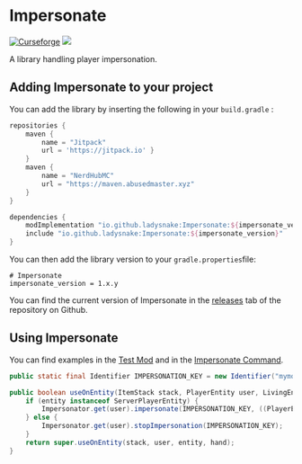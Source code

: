 # Impersonate

[![Curseforge](https://curse.nikky.moe/api/img/359522?logo)](https://www.curseforge.com/projects/359522) [![](https://jitpack.io/v/Ladysnake/Impersonate.svg)](https://jitpack.io/#Ladysnake/Impersonate)

A library handling player impersonation.

## Adding Impersonate to your project

You can add the library by inserting the following in your `build.gradle` :

```gradle
repositories {
	maven { 
        name = "Jitpack"
        url = 'https://jitpack.io' }
    }
    maven {
        name = "NerdHubMC"
        url = "https://maven.abusedmaster.xyz"
    }
}

dependencies {
    modImplementation "io.github.ladysnake:Impersonate:${impersonate_version}"
    include "io.github.ladysnake:Impersonate:${impersonate_version}"
}
```

You can then add the library version to your `gradle.properties`file:

```properties
# Impersonate
impersonate_version = 1.x.y
```

You can find the current version of Impersonate in the [releases](https://github.com/Ladysnake/Impersonate/releases) tab of the repository on Github.

## Using Impersonate

You can find examples in the [Test Mod](https://github.com/Ladysnake/Impersonate/tree/master/src/testmod/java/io/github/ladysnake/impersonatest)
and in the [Impersonate Command](https://github.com/Ladysnake/Impersonate/blob/master/src/main/java/io/github/ladysnake/impersonate/impl/ImpersonateCommand.java).

```java
public static final Identifier IMPERSONATION_KEY = new Identifier("mymod", "impersonitem");

public boolean useOnEntity(ItemStack stack, PlayerEntity user, LivingEntity entity, Hand hand) {
    if (entity instanceof ServerPlayerEntity) {
        Impersonator.get(user).impersonate(IMPERSONATION_KEY, ((PlayerEntity) entity).getGameProfile());
    } else {
        Impersonator.get(user).stopImpersonation(IMPERSONATION_KEY);
    }
    return super.useOnEntity(stack, user, entity, hand);
}
```
